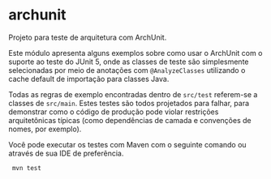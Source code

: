 # archunit
Projeto para teste de arquitetura com ArchUnit.

Este módulo apresenta alguns exemplos sobre como usar o ArchUnit com o suporte ao teste do JUnit 5, onde as classes de teste são simplesmente selecionadas por meio de anotações com `@AnalyzeClasses` utilizando o cache default de importação para classes Java.

Todas as regras de exemplo encontradas dentro de `src/test` referem-se a classes de `src/main`.
Estes testes são todos projetados para falhar, para demonstrar como o código de produção pode violar restrições arquitetônicas típicas (como dependências de camada e convenções de nomes, por exemplo).

Você pode executar os testes com Maven com o seguinte comando ou através de sua IDE de preferência.

```
 mvn test
```

